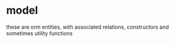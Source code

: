 # model

these are orm entities, with associated relations, constructors and sometimes utility functions

